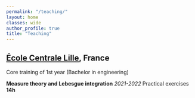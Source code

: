```yaml
---
permalink: "/teaching/"
layout: home
classes: wide
author_profile: true
title: "Teaching"
---
```


## [École Centrale Lille](https://centralelille.fr/), France

Core training of 1st year (Bachelor in engineering)

**Measure theory and Lebesgue integration**   *2021-2022*
Practical exercises **14h**
